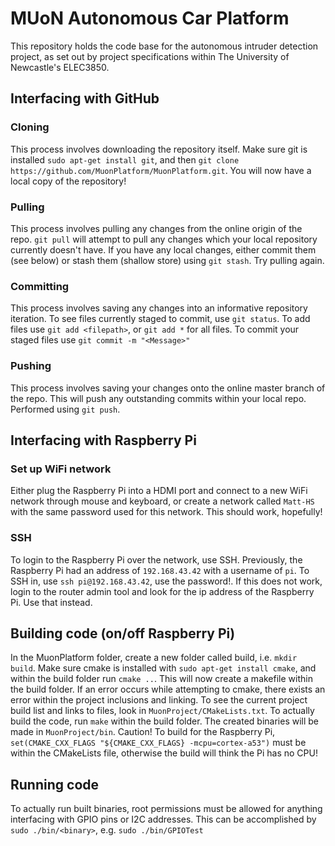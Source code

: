 # MUoN Autonomous Car Platform
This repository holds the code base for the autonomous intruder detection project, as set out by project specifications within The University of Newcastle's ELEC3850.

## Interfacing with GitHub
### Cloning
This process involves downloading the repository itself. Make sure git is installed `sudo apt-get install git`, and then `git clone 
https://github.com/MuonPlatform/MuonPlatform.git`. You will now have a local copy of the repository!

### Pulling
This process involves pulling any changes from the online origin of the repo. `git pull` will attempt to pull any changes which your local repository currently doesn't have. If you have any local changes, either commit them (see below) or stash them (shallow store) using `git stash`. Try pulling again.

### Committing
This process involves saving any changes into an informative repository iteration. To see files currently staged to commit, use `git status`. To add files use `git add <filepath>`, or `git add *` for all files. To commit your staged files use `git commit -m "<Message>"`
  
### Pushing
This process involves saving your changes onto the online master branch of the repo. This will push any outstanding commits within your local repo. Performed using `git push`. 

## Interfacing with Raspberry Pi
### Set up WiFi network
Either plug the Raspberry Pi into a HDMI port and connect to a new WiFi network through mouse and keyboard, or create a network called `Matt-HS` with the same password used for this network. This should work, hopefully!

### SSH
To login to the Raspberry Pi over the network, use SSH. Previously, the Raspberry Pi had an address of `192.168.43.42` with a username of `pi`. To SSH in, use `ssh pi@192.168.43.42`, use the password!. If this does not work, login to the router admin tool and look for the ip address of the Raspberry Pi. Use that instead.

## Building code (on/off Raspberry Pi)
In the MuonPlatform folder, create a new folder called build, i.e. `mkdir build`. Make sure cmake is installed with `sudo apt-get install cmake`, and within the build folder run `cmake ..`. This will now create a makefile within the build folder. If an error occurs while attempting to cmake, there exists an error within the project inclusions and linking. To see the current project build list and links to files, look in `MuonProject/CMakeLists.txt`. To actually build the code, run `make` within the build folder. The created binaries will be made in `MuonProject/bin`.
Caution! To build for the Raspberry Pi, `set(CMAKE_CXX_FLAGS "${CMAKE_CXX_FLAGS} -mcpu=cortex-a53")` must be within the CMakeLists file, otherwise the build will think the Pi has no CPU!

## Running code
To actually run built binaries, root permissions must be allowed for anything interfacing with GPIO pins or I2C addresses. This can be accomplished by `sudo ./bin/<binary>`, e.g. `sudo ./bin/GPIOTest`
